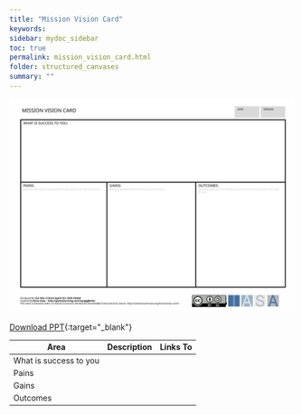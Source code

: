 ```yaml
---
title: "Mission Vision Card"
keywords: 
sidebar: mydoc_sidebar
toc: true
permalink: mission_vision_card.html
folder: structured_canvases
summary: ""
---
```



![image001](media/mission_vision_card001.svg)

[Download PPT](media/ppt/mission_vision_card.ppt){:target="_blank"}

| Area | Description | Links To |
| --- | --- | --- |
| What is success to you |   |   |
| Pains |   |   |
| Gains |   |   |
| Outcomes |   |   |


